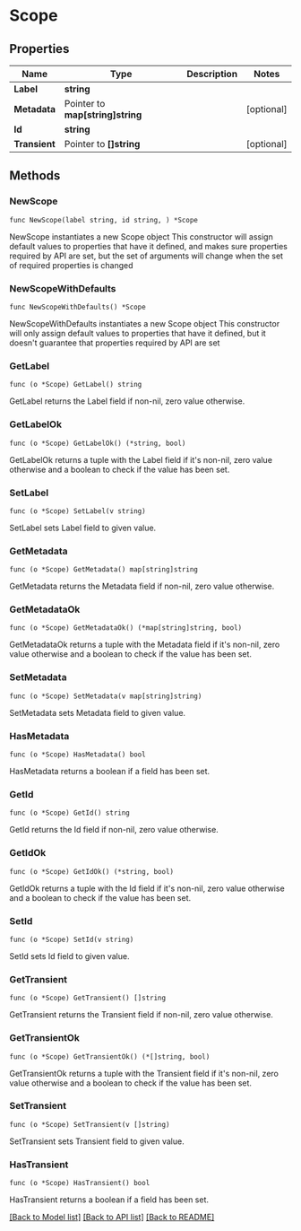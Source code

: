 # Scope

## Properties

Name | Type | Description | Notes
------------ | ------------- | ------------- | -------------
**Label** | **string** |  | 
**Metadata** | Pointer to **map[string]string** |  | [optional] 
**Id** | **string** |  | 
**Transient** | Pointer to **[]string** |  | [optional] 

## Methods

### NewScope

`func NewScope(label string, id string, ) *Scope`

NewScope instantiates a new Scope object
This constructor will assign default values to properties that have it defined,
and makes sure properties required by API are set, but the set of arguments
will change when the set of required properties is changed

### NewScopeWithDefaults

`func NewScopeWithDefaults() *Scope`

NewScopeWithDefaults instantiates a new Scope object
This constructor will only assign default values to properties that have it defined,
but it doesn't guarantee that properties required by API are set

### GetLabel

`func (o *Scope) GetLabel() string`

GetLabel returns the Label field if non-nil, zero value otherwise.

### GetLabelOk

`func (o *Scope) GetLabelOk() (*string, bool)`

GetLabelOk returns a tuple with the Label field if it's non-nil, zero value otherwise
and a boolean to check if the value has been set.

### SetLabel

`func (o *Scope) SetLabel(v string)`

SetLabel sets Label field to given value.


### GetMetadata

`func (o *Scope) GetMetadata() map[string]string`

GetMetadata returns the Metadata field if non-nil, zero value otherwise.

### GetMetadataOk

`func (o *Scope) GetMetadataOk() (*map[string]string, bool)`

GetMetadataOk returns a tuple with the Metadata field if it's non-nil, zero value otherwise
and a boolean to check if the value has been set.

### SetMetadata

`func (o *Scope) SetMetadata(v map[string]string)`

SetMetadata sets Metadata field to given value.

### HasMetadata

`func (o *Scope) HasMetadata() bool`

HasMetadata returns a boolean if a field has been set.

### GetId

`func (o *Scope) GetId() string`

GetId returns the Id field if non-nil, zero value otherwise.

### GetIdOk

`func (o *Scope) GetIdOk() (*string, bool)`

GetIdOk returns a tuple with the Id field if it's non-nil, zero value otherwise
and a boolean to check if the value has been set.

### SetId

`func (o *Scope) SetId(v string)`

SetId sets Id field to given value.


### GetTransient

`func (o *Scope) GetTransient() []string`

GetTransient returns the Transient field if non-nil, zero value otherwise.

### GetTransientOk

`func (o *Scope) GetTransientOk() (*[]string, bool)`

GetTransientOk returns a tuple with the Transient field if it's non-nil, zero value otherwise
and a boolean to check if the value has been set.

### SetTransient

`func (o *Scope) SetTransient(v []string)`

SetTransient sets Transient field to given value.

### HasTransient

`func (o *Scope) HasTransient() bool`

HasTransient returns a boolean if a field has been set.


[[Back to Model list]](../README.md#documentation-for-models) [[Back to API list]](../README.md#documentation-for-api-endpoints) [[Back to README]](../README.md)


